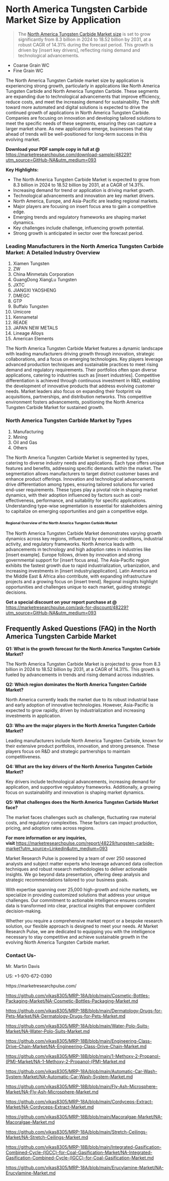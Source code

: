 <h1>North America Tungsten Carbide Market&nbsp;Size by Application</h1><blockquote><p>The <a href="https://marketresearchpulse.com/download-sample/48229?utm_source=GitHub-NA&amp;utm_medium=093">North America Tungsten Carbide Market size</a> is set to grow significantly from 8.3 billion in 2024 to 18.52 billion by 2031, at a robust CAGR of 14.31% during the forecast period. This growth is driven by [insert key drivers], reflecting rising demand and technological advancements.</p></blockquote><ul><li>Coarse Grain WC<li> Fine Grain WC</li></ul><p>The North America Tungsten Carbide market size by application is experiencing strong growth, particularly in applications like North America Tungsten Carbide and North America Tungsten Carbide. These segments are expanding due to technological advancements that improve efficiency, reduce costs, and meet the increasing demand for sustainability. The shift toward more automated and digital solutions is expected to drive the continued growth of applications in North America Tungsten Carbide. Companies are focusing on innovation and developing tailored solutions to meet the specific needs of these segments, ensuring they can capture a larger market share. As new applications emerge, businesses that stay ahead of trends will be well-positioned for long-term success in this evolving market.</p><p><strong>Download your PDF sample copy in full at @ </strong><a href="https://marketresearchpulse.com/download-sample/48229?utm_source=GitHub-NA&amp;utm_medium=093">https://marketresearchpulse.com/download-sample/48229?utm_source=GitHub-NA&amp;utm_medium=093</a></p><p><strong>Key Highlights: </strong></p><ul><li>The North America Tungsten Carbide Market is expected to grow from 8.3 billion in 2024 to 18.52 billion by 2031, at a CAGR of 14.31%.</li><li>Increasing demand for trend or application is driving market growth.</li><li>Technological advancements and innovation are key market drivers.</li><li>North America, Europe, and Asia-Pacific are leading regional markets.</li><li>Major players are focusing on insert focus area to gain a competitive edge.</li><li>Emerging trends and regulatory frameworks are shaping market dynamics.</li><li>Key challenges include challenge, influencing growth potential.</li><li>Strong growth is anticipated in sector over the forecast period.</li></ul><h3>Leading Manufacturers in the North America Tungsten Carbide Market: A Detailed Industry Overview</h3><ol><li>Xiamen Tungsten</li><li>ZW</li><li>China Minmetals Corporation</li><li>GuangDong XiangLu Tungsten</li><li>JXTC</li><li>JIANGXI YAOSHENG</li><li>DMEGC</li><li>GTP</li><li>Buffalo Tungsten</li><li>Umicore</li><li>Kennametal</li><li>READE</li><li>JAPAN NEW METALS</li><li>Lineage Alloys</li><li>American Elements</li></ol><div class="flex max-w-full flex-col flex-grow"><div class="min-h-8 text-message flex w-full flex-col items-end gap-2 whitespace-normal break-words [.text-message+&amp;]:mt-5" dir="auto" data-message-author-role="assistant" data-message-id="fd8432e4-4910-450d-b182-61b7bfb0a01f" data-message-model-slug="gpt-4o"><div class="flex w-full flex-col gap-1 empty:hidden first:pt-[3px]"><div class="markdown prose w-full break-words dark:prose-invert light"><p>The North America Tungsten Carbide Market features a dynamic landscape with leading manufacturers driving growth through innovation, strategic collaborations, and a focus on emerging technologies. Key players leverage advanced production techniques and sustainable practices to meet rising demand and regulatory requirements. Their portfolios often span diverse applications, catering to industries such as [insert industries]. Competitive differentiation is achieved through continuous investment in R&amp;D, enabling the development of innovative products that address evolving customer needs. Market leaders also focus on expanding their footprint via acquisitions, partnerships, and distribution networks. This competitive environment fosters advancements, positioning the North America Tungsten Carbide Market for sustained growth.</p></div></div></div></div><h3>North America Tungsten Carbide Market by Types</h3><ol><li>Manufacturing<li> Mining<li> Oil and Gas<li> Others</li></ol><div class="flex max-w-full flex-col flex-grow"><div class="min-h-8 text-message flex w-full flex-col items-end gap-2 whitespace-normal break-words [.text-message+&amp;]:mt-5" dir="auto" data-message-author-role="assistant" data-message-id="084470be-0bb7-4664-bddf-5156b4f41249" data-message-model-slug="gpt-4o-mini"><div class="flex w-full flex-col gap-1 empty:hidden first:pt-[3px]"><div class="markdown prose w-full break-words dark:prose-invert light"><p>The North America Tungsten Carbide Market is segmented by types, catering to diverse industry needs and applications. Each type offers unique features and benefits, addressing specific demands within the market. The segmentation allows manufacturers to target distinct customer bases and enhance product offerings. Innovation and technological advancements drive differentiation among types, ensuring tailored solutions for varied end-user requirements. These types play a pivotal role in shaping market dynamics, with their adoption influenced by factors such as cost-effectiveness, performance, and suitability for specific applications. Understanding type-wise segmentation is essential for stakeholders aiming to capitalize on emerging opportunities and gain a competitive edge.</p></div></div></div></div><h3><span style="font-size: 11px;">Regional Overview of the North America Tungsten Carbide Market</span></h3><div class="flex max-w-full flex-col flex-grow"><div class="min-h-8 text-message flex w-full flex-col items-end gap-2 whitespace-normal break-words [.text-message+&amp;]:mt-5" dir="auto" data-message-author-role="assistant" data-message-id="e9038762-ce64-4e30-91c9-9bd413514231" data-message-model-slug="gpt-4o-mini"><div class="flex w-full flex-col gap-1 empty:hidden first:pt-[3px]"><div class="markdown prose w-full break-words dark:prose-invert light"><p>The North America Tungsten Carbide Market demonstrates varying growth dynamics across key regions, influenced by economic conditions, industrial activity, and regulatory frameworks. North America leads with advancements in technology and high adoption rates in industries like [insert example]. Europe follows, driven by innovation and strong governmental support for [insert focus area]. The Asia-Pacific region exhibits the fastest growth due to rapid industrialization, urbanization, and increasing investments in [insert industry/application]. Latin America and the Middle East &amp; Africa also contribute, with expanding infrastructure projects and a growing focus on [insert trend]. Regional insights highlight opportunities and challenges unique to each market, guiding strategic decisions.</p></div></div></div></div><p><strong>Get a special discount on your report purchase at @ </strong><a href="https://marketresearchpulse.com/ask-for-discount/48229?utm_source=GitHub-NA&amp;utm_medium=093">https://marketresearchpulse.com/ask-for-discount/48229?utm_source=GitHub-NA&amp;utm_medium=093</a></p><h2>Frequently Asked Questions (FAQ) in the North America Tungsten Carbide Market</h2><p><strong>Q1: What is the growth forecast for the North America Tungsten Carbide Market?</strong></p><p>The North America Tungsten Carbide Market is projected to grow from 8.3 billion in 2024 to 18.52 billion by 2031, at a CAGR of 14.31%. This growth is fueled by advancements in trends and rising demand across industries.</p><p><strong>Q2: Which region dominates the North America Tungsten Carbide Market?</strong></p><p>North America currently leads the market due to its robust industrial base and early adoption of innovative technologies. However, Asia-Pacific is expected to grow rapidly, driven by industrialization and increasing investments in application.</p><p><strong>Q3: Who are the major players in the North America Tungsten Carbide Market?</strong></p><p>Leading manufacturers include North America Tungsten Carbide, known for their extensive product portfolios, innovation, and strong presence. These players focus on R&amp;D and strategic partnerships to maintain competitiveness.</p><p><strong>Q4: What are the key drivers of the North America Tungsten Carbide Market?</strong></p><p>Key drivers include technological advancements, increasing demand for application, and supportive regulatory frameworks. Additionally, a growing focus on sustainability and innovation is shaping market dynamics.</p><p><strong>Q5: What challenges does the North America Tungsten Carbide Market face?</strong></p><p>The market faces challenges such as challenge, fluctuating raw material costs, and regulatory complexities. These factors can impact production, pricing, and adoption rates across regions.</p><p><strong>For more information or any inquiries, visit&nbsp;</strong><a href="https://marketresearchpulse.com/report/48229/tungsten-carbide-market?utm_source=Linkedin&utm_medium=093">https://marketresearchpulse.com/report/48229/tungsten-carbide-market?utm_source=Linkedin&utm_medium=093</a></p><p>Market Research Pulse is powered by a team of over 250 seasoned analysts and subject matter experts who leverage advanced data collection techniques and robust research methodologies to deliver actionable insights. We go beyond data presentation, offering deep analysis and strategic recommendations tailored to your business goals.</p><p>With expertise spanning over 25,000 high-growth and niche markets, we specialize in providing customized solutions that address your unique challenges. Our commitment to actionable intelligence ensures complex data is transformed into clear, practical insights that empower confident decision-making.</p><p>Whether you require a comprehensive market report or a bespoke research solution, our flexible approach is designed to meet your needs. At Market Research Pulse, we are dedicated to equipping you with the intelligence necessary to stay competitive and achieve sustainable growth in the evolving North America Tungsten Carbide market.</p><h3><strong>Contact Us-</strong></h3><p>Mr. Martin Davis</p><p>US: +1-970-672-0390</p><p>https://marketresearchpulse.com/</p><p><a href="https://github.com/vikas8305/MRP-18A/blob/main/Cosmetic-Bottles-Packaging-Market/NA-Cosmetic-Bottles-Packaging-Market.md">https://github.com/vikas8305/MRP-18A/blob/main/Cosmetic-Bottles-Packaging-Market/NA-Cosmetic-Bottles-Packaging-Market.md</a></p><p><a href="https://github.com/vikas8305/MRP-18B/blob/main/Dermatology-Drugs-for-Pets-Market/NA-Dermatology-Drugs-for-Pets-Market.md">https://github.com/vikas8305/MRP-18B/blob/main/Dermatology-Drugs-for-Pets-Market/NA-Dermatology-Drugs-for-Pets-Market.md</a></p><p><a href="https://github.com/vikas8305/MRP-18A/blob/main/Water-Polo-Suits-Market/NA-Water-Polo-Suits-Market.md">https://github.com/vikas8305/MRP-18A/blob/main/Water-Polo-Suits-Market/NA-Water-Polo-Suits-Market.md</a></p><p><a href="https://github.com/vikas8305/MRP-18B/blob/main/Engineering-Class-Drive-Chain-Market/NA-Engineering-Class-Drive-Chain-Market.md">https://github.com/vikas8305/MRP-18B/blob/main/Engineering-Class-Drive-Chain-Market/NA-Engineering-Class-Drive-Chain-Market.md</a></p><p><a href="https://github.com/vikas8305/MRP-18B/blob/main/1-Methoxy-2-Propanol-(PM)-Market/NA-1-Methoxy-2-Propanol-(PM)-Market.md">https://github.com/vikas8305/MRP-18B/blob/main/1-Methoxy-2-Propanol-(PM)-Market/NA-1-Methoxy-2-Propanol-(PM)-Market.md</a></p><p><a href="https://github.com/vikas8305/MRP-18A/blob/main/Automatic-Car-Wash-System-Market/NA-Automatic-Car-Wash-System-Market.md">https://github.com/vikas8305/MRP-18A/blob/main/Automatic-Car-Wash-System-Market/NA-Automatic-Car-Wash-System-Market.md</a></p><p><a href="https://github.com/vikas8305/MRP-18B/blob/main/Fly-Ash-Microsphere-Market/NA-Fly-Ash-Microsphere-Market.md">https://github.com/vikas8305/MRP-18B/blob/main/Fly-Ash-Microsphere-Market/NA-Fly-Ash-Microsphere-Market.md</a></p><p><a href="https://github.com/vikas8305/MRP-18A/blob/main/Cordyceps-Extract-Market/NA-Cordyceps-Extract-Market.md">https://github.com/vikas8305/MRP-18A/blob/main/Cordyceps-Extract-Market/NA-Cordyceps-Extract-Market.md</a></p><p><a href="https://github.com/vikas8305/MRP-18B/blob/main/Macoralgae-Market/NA-Macoralgae-Market.md">https://github.com/vikas8305/MRP-18B/blob/main/Macoralgae-Market/NA-Macoralgae-Market.md</a></p><p><a href="https://github.com/vikas8305/MRP-18A/blob/main/Stretch-Ceilings-Market/NA-Stretch-Ceilings-Market.md">https://github.com/vikas8305/MRP-18A/blob/main/Stretch-Ceilings-Market/NA-Stretch-Ceilings-Market.md</a></p><p><a href="https://github.com/vikas8305/MRP-18B/blob/main/Integrated-Gasification-Combined-Cycle-(IGCC)-for-Coal-Gasification-Market/NA-Integrated-Gasification-Combined-Cycle-(IGCC)-for-Coal-Gasification-Market.md">https://github.com/vikas8305/MRP-18B/blob/main/Integrated-Gasification-Combined-Cycle-(IGCC)-for-Coal-Gasification-Market/NA-Integrated-Gasification-Combined-Cycle-(IGCC)-for-Coal-Gasification-Market.md</a></p><p><a href="https://github.com/vikas8305/MRP-18A/blob/main/Erucylamine-Market/NA-Erucylamine-Market.md">https://github.com/vikas8305/MRP-18A/blob/main/Erucylamine-Market/NA-Erucylamine-Market.md</a></p>

